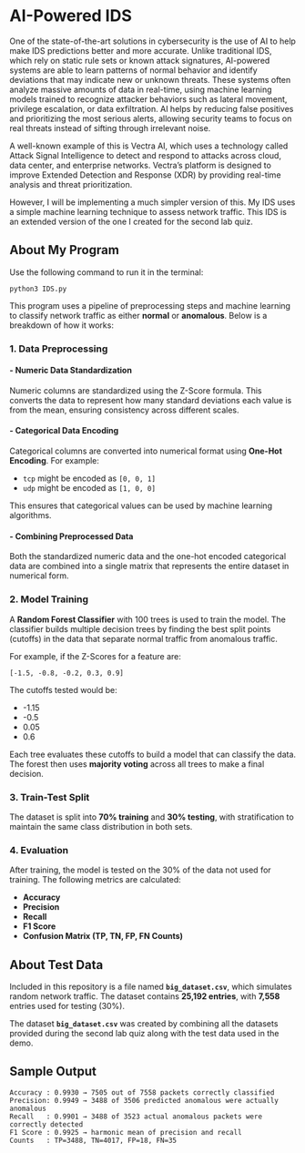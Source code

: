 # AI-Powered IDS

One of the state-of-the-art solutions in cybersecurity is the use of AI to help make IDS predictions better and more accurate. Unlike traditional IDS, which rely on static rule sets or known attack signatures, AI-powered systems are able to learn patterns of normal behavior and identify deviations that may indicate new or unknown threats. These systems often analyze massive amounts of data in real-time, using machine learning models trained to recognize attacker behaviors such as lateral movement, privilege escalation, or data exfiltration. AI helps by reducing false positives and prioritizing the most serious alerts, allowing security teams to focus on real threats instead of sifting through irrelevant noise.

A well-known example of this is Vectra AI, which uses a technology called Attack Signal Intelligence to detect and respond to attacks across cloud, data center, and enterprise networks. Vectra’s platform is designed to improve Extended Detection and Response (XDR) by providing real-time analysis and threat prioritization.

However, I will be implementing a much simpler version of this. My IDS uses a simple machine learning technique to assess network traffic. This IDS is an extended version of the one I created for the second lab quiz. 

## About My Program

Use the following command to run it in the terminal: 
```
python3 IDS.py
```

This program uses a pipeline of preprocessing steps and machine learning to classify network traffic as either **normal** or **anomalous**. Below is a breakdown of how it works:

### 1. **Data Preprocessing**

#### - **Numeric Data Standardization**
Numeric columns are standardized using the Z-Score formula. This converts the data to represent how many standard deviations each value is from the mean, ensuring consistency across different scales.

#### - **Categorical Data Encoding**
Categorical columns are converted into numerical format using **One-Hot Encoding**. For example:
- `tcp` might be encoded as `[0, 0, 1]`
- `udp` might be encoded as `[1, 0, 0]`

This ensures that categorical values can be used by machine learning algorithms.

#### - **Combining Preprocessed Data**
Both the standardized numeric data and the one-hot encoded categorical data are combined into a single matrix that represents the entire dataset in numerical form.

### 2. **Model Training**
A **Random Forest Classifier** with 100 trees is used to train the model. The classifier builds multiple decision trees by finding the best split points (cutoffs) in the data that separate normal traffic from anomalous traffic. 

For example, if the Z-Scores for a feature are:
```
[-1.5, -0.8, -0.2, 0.3, 0.9]
```
The cutoffs tested would be:
- -1.15
- -0.5
- 0.05
- 0.6

Each tree evaluates these cutoffs to build a model that can classify the data. The forest then uses **majority voting** across all trees to make a final decision.

### 3. **Train-Test Split**
The dataset is split into **70% training** and **30% testing**, with stratification to maintain the same class distribution in both sets.

### 4. **Evaluation**
After training, the model is tested on the 30% of the data not used for training. The following metrics are calculated:
- **Accuracy**
- **Precision**
- **Recall**
- **F1 Score**
- **Confusion Matrix (TP, TN, FP, FN Counts)**

## About Test Data

Included in this repository is a file named **`big_dataset.csv`**, which simulates random network traffic. The dataset contains **25,192 entries**, with **7,558** entries used for testing (30%).

The dataset **`big_dataset.csv`** was created by combining all the datasets provided during the second lab quiz along with the test data used in the demo.

## Sample Output
```
Accuracy : 0.9930 → 7505 out of 7558 packets correctly classified
Precision: 0.9949 → 3488 of 3506 predicted anomalous were actually anomalous
Recall   : 0.9901 → 3488 of 3523 actual anomalous packets were correctly detected
F1 Score : 0.9925 → harmonic mean of precision and recall
Counts   : TP=3488, TN=4017, FP=18, FN=35
```


